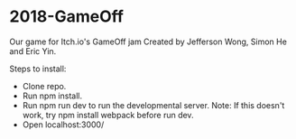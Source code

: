 # 2018-GameOff
Our game for Itch.io's GameOff jam 
Created by Jefferson Wong, Simon He and Eric Yin.

Steps to install:
- Clone repo.
- Run npm install.
- Run npm run dev to run the developmental server. Note: If this doesn't work, try npm install webpack before run dev.
- Open localhost:3000/